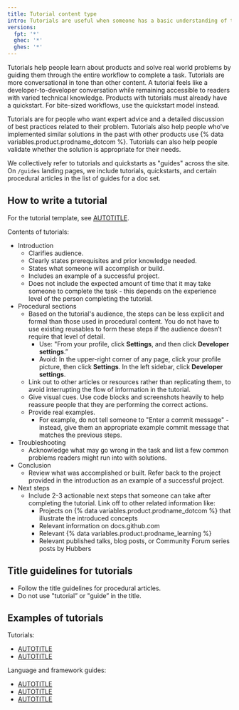 ```yaml
---
title: Tutorial content type
intro: Tutorials are useful when someone has a basic understanding of the product and is interested in extending their understanding to solve a specific problem
versions:
  fpt: '*'
  ghec: '*'
  ghes: '*'
---
```


Tutorials help people learn about products and solve real world problems by guiding them through the entire workflow to complete a task. Tutorials are more conversational in tone than other content. A tutorial feels like a developer-to-developer conversation while remaining accessible to readers with varied technical knowledge. Products with tutorials must already have a quickstart. For bite-sized workflows, use the quickstart model instead.

 Tutorials are for people who want expert advice and a detailed discussion of best practices related to their problem. Tutorials also help people who've implemented similar solutions in the past with other products use {% data variables.product.prodname_dotcom %}. Tutorials can also help people validate whether the solution is appropriate for their needs.

We collectively refer to tutorials and quickstarts as "guides" across the site. On `/guides` landing pages, we include tutorials, quickstarts, and certain procedural articles in the list of guides for a doc set.

## How to write a tutorial

For the tutorial template, see [AUTOTITLE](/contributing/writing-for-github-docs/templates#tutorial-article-template).

Contents of tutorials:
* Introduction
  * Clarifies audience.
  * Clearly states prerequisites and prior knowledge needed.
  * States what someone will accomplish or build.
  * Includes an example of a successful project.
  * Does not include the expected amount of time that it may take someone to complete the task - this depends on the experience level of the person completing the tutorial.
* Procedural sections
  * Based on the tutorial's audience, the steps can be less explicit and formal than those used in procedural content. You do not have to use existing reusables to form these steps if the audience doesn’t require that level of detail.
    * Use: "From your profile, click **Settings**, and then click **Developer settings**.”
    * Avoid: In the upper-right corner of any page, click your profile picture, then click **Settings**. In the left sidebar, click **Developer settings**.
  * Link out to other articles or resources rather than replicating them, to avoid interrupting the flow of information in the tutorial.
  * Give visual cues. Use code blocks and screenshots heavily to help reassure people that they are performing the correct actions.
  * Provide real examples.
    * For example, do not tell someone to "Enter a commit message" - instead, give them an appropriate example commit message that matches the previous steps.
* Troubleshooting
  * Acknowledge what may go wrong in the task and list a few common problems readers might run into with solutions.
* Conclusion
  * Review what was accomplished or built. Refer back to the project provided in the introduction as an example of a successful project.
* Next steps
  * Include 2-3 actionable next steps that someone can take after completing the tutorial. Link off to other related information like:
    * Projects on {% data variables.product.prodname_dotcom %} that illustrate the introduced concepts
    * Relevant information on docs.github.com<!-- markdownlint-disable-line search-replace -->
    * Relevant {% data variables.product.prodname_learning %}
    * Relevant published talks, blog posts, or Community Forum series posts by Hubbers

## Title guidelines for tutorials

* Follow the title guidelines for procedural articles.
* Do not use "tutorial” or "guide” in the title.

## Examples of tutorials

Tutorials:
* [AUTOTITLE](/actions/managing-issues-and-pull-requests/adding-labels-to-issues)
* [AUTOTITLE](/actions/deployment/deploying-xcode-applications/installing-an-apple-certificate-on-macos-runners-for-xcode-development)

Language and framework guides:
* [AUTOTITLE](/actions/automating-builds-and-tests/building-and-testing-nodejs)
* [AUTOTITLE](/actions/automating-builds-and-tests/building-and-testing-python)
* [AUTOTITLE](/actions/publishing-packages/publishing-java-packages-with-maven)

